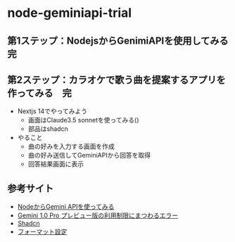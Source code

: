# node-geminiapi-trial

## 第1ステップ：NodejsからGenimiAPIを使用してみる　完

## 第2ステップ：カラオケで歌う曲を提案するアプリを作ってみる　完

- Nextjs 14でやってみよう
  - 画面はClaude3.5 sonnetを使ってみる()
  - 部品はshadcn
- やること
  - 曲の好みを入力する画面を作成
  - 曲の好み送信してGeminiAPIから回答を取得
  - 回答結果画面に表示

## 参考サイト

- [NodeからGemini APIを使ってみる](https://dev.classmethod.jp/articles/node-gemini-api/)
- [Gemini 1.0 Pro プレビュー版の利用制限にまつわるエラー](https://qiita.com/7shi/items/54e45181052c914a4d45)
- [Shadcn](https://ui.shadcn.com/)
- [フォーマット設定](https://zenn.dev/hungry_goat/articles/b7ea123eeaaa44)
